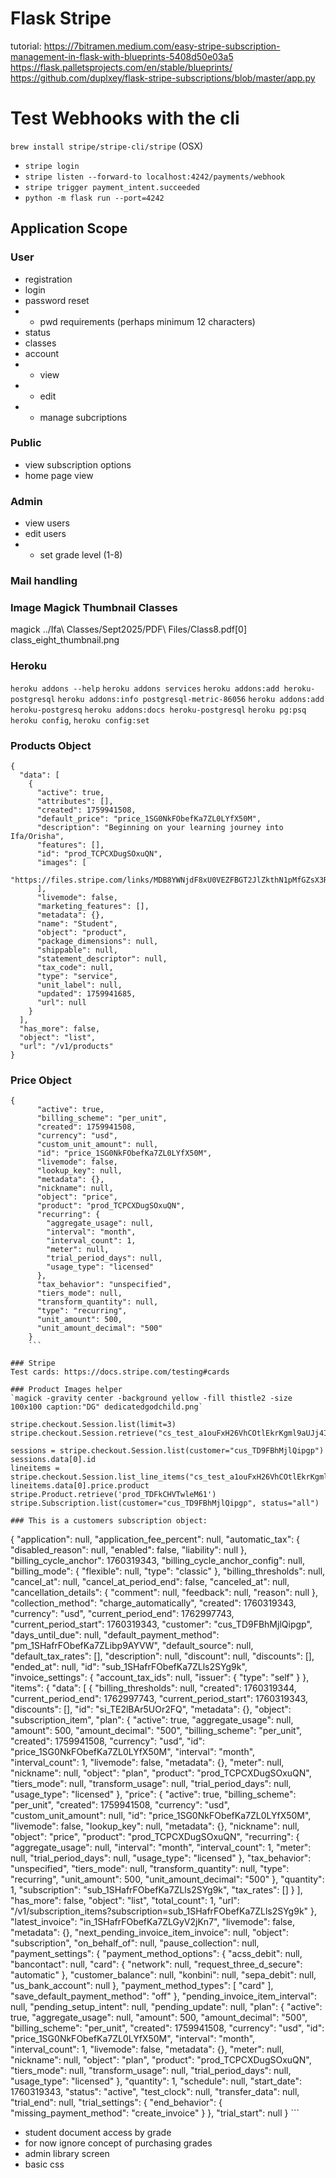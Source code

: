 # Flask Stripe
tutorial: https://7bitramen.medium.com/easy-stripe-subscription-management-in-flask-with-blueprints-5408d50e03a5
https://flask.palletsprojects.com/en/stable/blueprints/
https://github.com/duplxey/flask-stripe-subscriptions/blob/master/app.py

# Test Webhooks with the cli
`brew install stripe/stripe-cli/stripe` (OSX)
 - `stripe login`
 - `stripe listen --forward-to localhost:4242/payments/webhook`
 - `stripe trigger payment_intent.succeeded`
 - `python -m flask run --port=4242`

## Application Scope
### User
- registration
- login
- password reset
- - pwd requirements (perhaps minimum 12 characters)
- status
- classes
- account
- - view
- - edit
- - manage subcriptions
### Public
- view subscription options
- home page view
### Admin
- view users
- edit users
- - set grade level (1-8)
### Mail handling

### Image Magick Thumbnail Classes
magick ../Ifa\ Classes/Sept2025/PDF\ Files/Class8.pdf[0] class_eight_thumbnail.png

### Heroku
`heroku addons --help`
`heroku addons services`
`heroku addons:add heroku-postgresql`
`heroku addons:info postgresql-metric-86056`
`heroku addons:add heroku-postgresq`
`heroku addons:docs heroku-postgresql`
`heroku pg:psq`
`heroku config`, `heroku config:set`

### Products Object
```
{
  "data": [
    {
      "active": true,
      "attributes": [],
      "created": 1759941508,
      "default_price": "price_1SG0NkFObefKa7ZL0LYfX50M",
      "description": "Beginning on your learning journey into Ifa/Orisha",
      "features": [],
      "id": "prod_TCPCXDugSOxuQN",
      "images": [
        "https://files.stripe.com/links/MDB8YWNjdF8xU0VEZFBGT2JlZkthN1pMfGZsX3Rlc3Rfck1WcDZ5N1o0VHNvbjFHU2xmMDluWENt00w4X0G1Mk"
      ],
      "livemode": false,
      "marketing_features": [],
      "metadata": {},
      "name": "Student",
      "object": "product",
      "package_dimensions": null,
      "shippable": null,
      "statement_descriptor": null,
      "tax_code": null,
      "type": "service",
      "unit_label": null,
      "updated": 1759941685,
      "url": null
    }
  ],
  "has_more": false,
  "object": "list",
  "url": "/v1/products"
}
```
### Price Object
```
{
      "active": true,
      "billing_scheme": "per_unit",
      "created": 1759941508,
      "currency": "usd",
      "custom_unit_amount": null,
      "id": "price_1SG0NkFObefKa7ZL0LYfX50M",
      "livemode": false,
      "lookup_key": null,
      "metadata": {},
      "nickname": null,
      "object": "price",
      "product": "prod_TCPCXDugSOxuQN",
      "recurring": {
        "aggregate_usage": null,
        "interval": "month",
        "interval_count": 1,
        "meter": null,
        "trial_period_days": null,
        "usage_type": "licensed"
      },
      "tax_behavior": "unspecified",
      "tiers_mode": null,
      "transform_quantity": null,
      "type": "recurring",
      "unit_amount": 500,
      "unit_amount_decimal": "500"
    }
    ```

### Stripe
Test cards: https://docs.stripe.com/testing#cards

### Product Images helper
`magick -gravity center -background yellow -fill thistle2 -size 100x100 caption:"DG" dedicatedgodchild.png`

stripe.checkout.Session.list(limit=3)
stripe.checkout.Session.retrieve("cs_test_a1ouFxH26VhCOtlEkrKgml9aUJj4Id7n44CbYsYXOcBtS3g49tub2JZDGj")

sessions = stripe.checkout.Session.list(customer="cus_TD9FBhMjlQipgp")
sessions.data[0].id
lineitems = stripe.checkout.Session.list_line_items("cs_test_a1ouFxH26VhCOtlEkrKgml9aUJj4Id7n44CbYsYXOcBtS3g49tub2JZDGj")
lineitems.data[0].price.product
stripe.Product.retrieve('prod_TDFkCHVTwleM61')
stripe.Subscription.list(customer="cus_TD9FBhMjlQipgp", status="all")

### This is a customers subscription object:
```
{
      "application": null,
      "application_fee_percent": null,
      "automatic_tax": {
        "disabled_reason": null,
        "enabled": false,
        "liability": null
      },
      "billing_cycle_anchor": 1760319343,
      "billing_cycle_anchor_config": null,
      "billing_mode": {
        "flexible": null,
        "type": "classic"
      },
      "billing_thresholds": null,
      "cancel_at": null,
      "cancel_at_period_end": false,
      "canceled_at": null,
      "cancellation_details": {
        "comment": null,
        "feedback": null,
        "reason": null
      },
      "collection_method": "charge_automatically",
      "created": 1760319343,
      "currency": "usd",
      "current_period_end": 1762997743,
      "current_period_start": 1760319343,
      "customer": "cus_TD9FBhMjlQipgp",
      "days_until_due": null,
      "default_payment_method": "pm_1SHafrFObefKa7ZLibp9AYVW",
      "default_source": null,
      "default_tax_rates": [],
      "description": null,
      "discount": null,
      "discounts": [],
      "ended_at": null,
      "id": "sub_1SHafrFObefKa7ZLls2SYg9k",
      "invoice_settings": {
        "account_tax_ids": null,
        "issuer": {
          "type": "self"
        }
      },
      "items": {
        "data": [
          {
            "billing_thresholds": null,
            "created": 1760319344,
            "current_period_end": 1762997743,
            "current_period_start": 1760319343,
            "discounts": [],
            "id": "si_TE2lBAr5UOr2FQ",
            "metadata": {},
            "object": "subscription_item",
            "plan": {
              "active": true,
              "aggregate_usage": null,
              "amount": 500,
              "amount_decimal": "500",
              "billing_scheme": "per_unit",
              "created": 1759941508,
              "currency": "usd",
              "id": "price_1SG0NkFObefKa7ZL0LYfX50M",
              "interval": "month",
              "interval_count": 1,
              "livemode": false,
              "metadata": {},
              "meter": null,
              "nickname": null,
              "object": "plan",
              "product": "prod_TCPCXDugSOxuQN",
              "tiers_mode": null,
              "transform_usage": null,
              "trial_period_days": null,
              "usage_type": "licensed"
            },
            "price": {
              "active": true,
              "billing_scheme": "per_unit",
              "created": 1759941508,
              "currency": "usd",
              "custom_unit_amount": null,
              "id": "price_1SG0NkFObefKa7ZL0LYfX50M",
              "livemode": false,
              "lookup_key": null,
              "metadata": {},
              "nickname": null,
              "object": "price",
              "product": "prod_TCPCXDugSOxuQN",
              "recurring": {
                "aggregate_usage": null,
                "interval": "month",
                "interval_count": 1,
                "meter": null,
                "trial_period_days": null,
                "usage_type": "licensed"
              },
              "tax_behavior": "unspecified",
              "tiers_mode": null,
              "transform_quantity": null,
              "type": "recurring",
              "unit_amount": 500,
              "unit_amount_decimal": "500"
            },
            "quantity": 1,
            "subscription": "sub_1SHafrFObefKa7ZLls2SYg9k",
            "tax_rates": []
          }
        ],
        "has_more": false,
        "object": "list",
        "total_count": 1,
        "url": "/v1/subscription_items?subscription=sub_1SHafrFObefKa7ZLls2SYg9k"
      },
      "latest_invoice": "in_1SHafrFObefKa7ZLGyV2jKn7",
      "livemode": false,
      "metadata": {},
      "next_pending_invoice_item_invoice": null,
      "object": "subscription",
      "on_behalf_of": null,
      "pause_collection": null,
      "payment_settings": {
        "payment_method_options": {
          "acss_debit": null,
          "bancontact": null,
          "card": {
            "network": null,
            "request_three_d_secure": "automatic"
          },
          "customer_balance": null,
          "konbini": null,
          "sepa_debit": null,
          "us_bank_account": null
        },
        "payment_method_types": [
          "card"
        ],
        "save_default_payment_method": "off"
      },
      "pending_invoice_item_interval": null,
      "pending_setup_intent": null,
      "pending_update": null,
      "plan": {
        "active": true,
        "aggregate_usage": null,
        "amount": 500,
        "amount_decimal": "500",
        "billing_scheme": "per_unit",
        "created": 1759941508,
        "currency": "usd",
        "id": "price_1SG0NkFObefKa7ZL0LYfX50M",
        "interval": "month",
        "interval_count": 1,
        "livemode": false,
        "metadata": {},
        "meter": null,
        "nickname": null,
        "object": "plan",
        "product": "prod_TCPCXDugSOxuQN",
        "tiers_mode": null,
        "transform_usage": null,
        "trial_period_days": null,
        "usage_type": "licensed"
      },
      "quantity": 1,
      "schedule": null,
      "start_date": 1760319343,
      "status": "active",
      "test_clock": null,
      "transfer_data": null,
      "trial_end": null,
      "trial_settings": {
        "end_behavior": {
          "missing_payment_method": "create_invoice"
        }
      },
      "trial_start": null
    }
    ```

- student document access by grade
- for now ignore concept of purchasing grades
- admin library screen
- basic css
